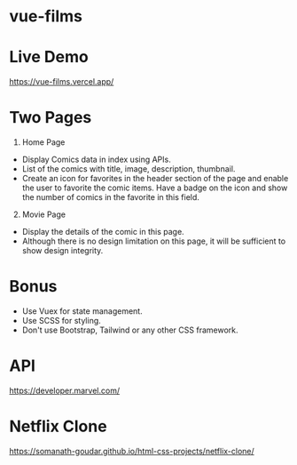 # vue-films

# Live Demo
https://vue-films.vercel.app/

# Two Pages

1. Home Page
- Display Comics data in index using APIs.
- List of the comics with title, image, description, thumbnail.
- Create an icon for favorites in the header section of the page and enable the user to favorite the comic items. Have a badge on the icon and show the number of comics in the favorite in this field.

2. Movie Page
- Display the details of the comic in this page.
- Although there is no design limitation on this page, it will be sufficient to show design integrity.


# Bonus
- Use Vuex for state management.
- Use SCSS for styling.
- Don't use Bootstrap, Tailwind or any other CSS framework.


# API
https://developer.marvel.com/

# Netflix Clone
https://somanath-goudar.github.io/html-css-projects/netflix-clone/